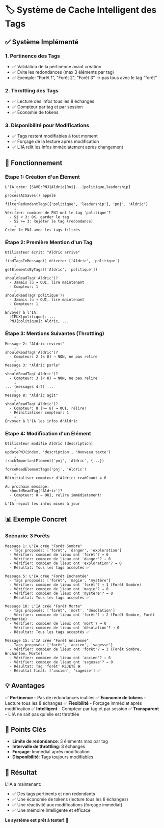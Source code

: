 # 🏷️ Système de Cache Intelligent des Tags

## ✅ Système Implémenté

### 1. Pertinence des Tags
- ✅ Validation de la pertinence avant création
- ✅ Évite les redondances (max 3 éléments par tag)
- ✅ Exemple: "Forêt 1", "Forêt 2", "Forêt 3" → pas tous avec le tag "forêt"

### 2. Throttling des Tags
- ✅ Lecture des infos tous les 8 échanges
- ✅ Compteur par tag et par session
- ✅ Économie de tokens

### 3. Disponibilité pour Modifications
- ✅ Tags restent modifiables à tout moment
- ✅ Forçage de la lecture après modification
- ✅ L'IA relit les infos immédiatement après changement

## 🎯 Fonctionnement

### Étape 1: Création d'un Élément

```
L'IA crée: [SAVE:PNJ|Aldric|Roi|...|politique,leadership]
    ↓
processAISaves() appelé
    ↓
filterRedundantTags(['politique', 'leadership'], 'pnj', 'Aldric')
    ↓
Vérifier: combien de PNJ ont le tag 'politique'?
  - Si < 3: OK, garder le tag
  - Si >= 3: Rejeter le tag (redondance)
    ↓
Créer le PNJ avec les tags filtrés
```

### Étape 2: Première Mention d'un Tag

```
Utilisateur écrit: "Aldric arrive"
    ↓
findTagsInMessage() détecte: ['Aldric', 'politique']
    ↓
getElementsByTags(['Aldric', 'politique'])
    ↓
shouldReadTag('Aldric')?
  - Jamais lu → OUI, lire maintenant
  - Compteur: 1
    ↓
shouldReadTag('politique')?
  - Jamais lu → OUI, lire maintenant
  - Compteur: 1
    ↓
Envoyer à l'IA:
  LIEUX[politique]: ...
  PNJ[politique]: Aldric, ...
```

### Étape 3: Mentions Suivantes (Throttling)

```
Message 2: "Aldric revient"
    ↓
shouldReadTag('Aldric')?
  - Compteur: 2 (< 8) → NON, ne pas relire
    ↓
Message 3: "Aldric parle"
    ↓
shouldReadTag('Aldric')?
  - Compteur: 3 (< 8) → NON, ne pas relire
    ↓
... (messages 4-7) ...
    ↓
Message 8: "Aldric agit"
    ↓
shouldReadTag('Aldric')?
  - Compteur: 8 (>= 8) → OUI, relire!
  - Réinitialiser compteur: 1
    ↓
Envoyer à l'IA les infos d'Aldric
```

### Étape 4: Modification d'un Élément

```
Utilisateur modifie Aldric (description)
    ↓
updatePNJ(index, 'description', 'Nouveau texte')
    ↓
trackImportantElement('pnj', 'Aldric', {...})
    ↓
forceReadElementTags('pnj', 'Aldric')
    ↓
Réinitialiser compteur d'Aldric: readCount = 0
    ↓
Au prochain message:
  shouldReadTag('Aldric')?
  - Compteur: 0 → OUI, relire immédiatement!
    ↓
L'IA reçoit les infos mises à jour
```

## 📊 Exemple Concret

### Scénario: 3 Forêts

```
Message 1: L'IA crée "Forêt Sombre"
  - Tags proposés: ['forêt', 'danger', 'exploration']
  - Vérifier: combien de lieux ont 'forêt'? → 0
  - Vérifier: combien de lieux ont 'danger'? → 0
  - Vérifier: combien de lieux ont 'exploration'? → 0
  - Résultat: Tous les tags acceptés ✅

Message 5: L'IA crée "Forêt Enchantée"
  - Tags proposés: ['forêt', 'magie', 'mystère']
  - Vérifier: combien de lieux ont 'forêt'? → 1 (Forêt Sombre)
  - Vérifier: combien de lieux ont 'magie'? → 0
  - Vérifier: combien de lieux ont 'mystère'? → 0
  - Résultat: Tous les tags acceptés ✅

Message 10: L'IA crée "Forêt Morte"
  - Tags proposés: ['forêt', 'mort', 'désolation']
  - Vérifier: combien de lieux ont 'forêt'? → 2 (Forêt Sombre, Forêt Enchantée)
  - Vérifier: combien de lieux ont 'mort'? → 0
  - Vérifier: combien de lieux ont 'désolation'? → 0
  - Résultat: Tous les tags acceptés ✅

Message 15: L'IA crée "Forêt Ancienne"
  - Tags proposés: ['forêt', 'ancien', 'sagesse']
  - Vérifier: combien de lieux ont 'forêt'? → 3 (Forêt Sombre, Enchantée, Morte)
  - Vérifier: combien de lieux ont 'ancien'? → 0
  - Vérifier: combien de lieux ont 'sagesse'? → 0
  - Résultat: Tag 'forêt' REJETÉ ❌
  - Résultat final: ['ancien', 'sagesse'] ✅
```

## 💡 Avantages

✅ **Pertinence** - Pas de redondances inutiles
✅ **Économie de tokens** - Lecture tous les 8 échanges
✅ **Flexibilité** - Forçage immédiat après modification
✅ **Intelligent** - Compteur par tag et par session
✅ **Transparent** - L'IA ne sait pas qu'elle est throttlée

## 🔑 Points Clés

- **Limite de redondance**: 3 éléments max par tag
- **Intervalle de throttling**: 8 échanges
- **Forçage**: Immédiat après modification
- **Disponibilité**: Tags toujours modifiables

## 🚀 Résultat

L'IA a maintenant:
- ✅ Des tags pertinents et non redondants
- ✅ Une économie de tokens (lecture tous les 8 échanges)
- ✅ Une réactivité aux modifications (forçage immédiat)
- ✅ Une mémoire intelligente et efficace

**Le système est prêt à tester!** 🎉

